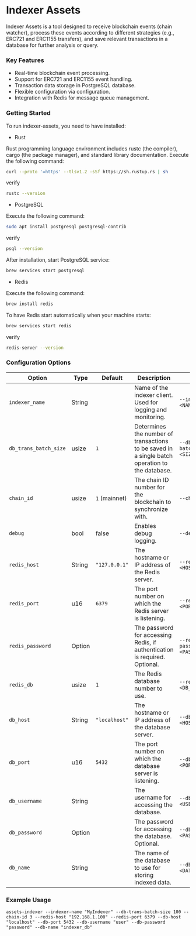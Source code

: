 # Indexer Assets

Indexer Assets is a tool designed to receive blockchain events (chain watcher), process these events according to different strategies (e.g., ERC721 and ERC1155 transfers), and save relevant transactions in a database for further analysis or query.

### Key Features

- Real-time blockchain event processing.
- Support for ERC721 and ERC1155 event handling.
- Transaction data storage in PostgreSQL database.
- Flexible configuration via configuration.
- Integration with Redis for message queue management.

### Getting Started

To run indexer-assets, you need to have installed:

- Rust

Rust programming language environment includes rustc (the compiler), cargo (the package manager), and standard library documentation.
Execute the following command:

```sh
curl --proto '=https' --tlsv1.2 -sSf https://sh.rustup.rs | sh
```

verify

```sh
rustc --version
```

- PostgreSQL

Execute the following command:

```sh
sudo apt install postgresql postgresql-contrib
```

verify

```sh
psql --version
```

After installation, start PostgreSQL service:

```sh
brew services start postgresql
```

- Redis

Execute the following command:

```sh
brew install redis
```

To have Redis start automatically when your machine starts:

```sh
brew services start redis
```

verify

```sh
redis-server --version
```

### Configuration Options

| Option                | Type           | Default       | Description                                                                                    | Usage                          |
| --------------------- | -------------- | ------------- | ---------------------------------------------------------------------------------------------- | ------------------------------ |
| `indexer_name`        | String         |               | Name of the indexer client. Used for logging and monitoring.                                   | `--indexer-name <NAME>`        |
| `db_trans_batch_size` | usize          | `1`           | Determines the number of transactions to be saved in a single batch operation to the database. | `--db-trans-batch-size <SIZE>` |
| `chain_id`            | usize          | `1` (mainnet) | The chain ID number for the blockchain to synchronize with.                                    | `--chain-id <ID>`              |
| `debug`               | bool           | false         | Enables debug logging.                                                                         | `--debug`                      |
| `redis_host`          | String         | `"127.0.0.1"` | The hostname or IP address of the Redis server.                                                | `--redis-host <HOST>`          |
| `redis_port`          | u16            | `6379`        | The port number on which the Redis server is listening.                                        | `--redis-port <PORT>`          |
| `redis_password`      | Option<String> |               | The password for accessing Redis, if authentication is required. Optional.                     | `--redis-password <PASSWORD>`  |
| `redis_db`            | usize          | `1`           | The Redis database number to use.                                                              | `--redis-db <DB_NUMBER>`       |
| `db_host`             | String         | `"localhost"` | The hostname or IP address of the database server.                                             | `--db-host <HOST>`             |
| `db_port`             | u16            | `5432`        | The port number on which the database server is listening.                                     | `--db-port <PORT>`             |
| `db_username`         | String         |               | The username for accessing the database.                                                       | `--db-username <USERNAME>`     |
| `db_password`         | Option<String> |               | The password for accessing the database. Optional.                                             | `--db-password <PASSWORD>`     |
| `db_name`             | String         |               | The name of the database to use for storing indexed data.                                      | `--db-name <DATABASE_NAME>`    |

### Example Usage

```shell
assets-indexer --indexer-name "MyIndexer" --db-trans-batch-size 100 --chain-id 3 --redis-host "192.168.1.100" --redis-port 6379 --db-host "localhost" --db-port 5432 --db-username "user" --db-password "password" --db-name "indexer_db"
```
